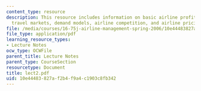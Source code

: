 ```yaml
---
content_type: resource
description: This resource includes information on basic airline profit model, air
  travel markets, demand models, airline competition, and airline pricing practices.
file: /media/courses/16-75j-airline-management-spring-2006/10e44483827af2b4f9a4c1903c8fb342_lect2.pdf
file_type: application/pdf
learning_resource_types:
- Lecture Notes
ocw_type: OCWFile
parent_title: Lecture Notes
parent_type: CourseSection
resourcetype: Document
title: lect2.pdf
uid: 10e44483-827a-f2b4-f9a4-c1903c8fb342
---
```

